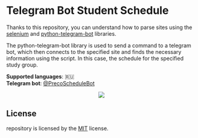 # Telegram Bot Student Schedule

Thanks to this repository, you can understand how to parse sites using the [selenium](https://github.com/SeleniumHQ/selenium) and [python-telegram-bot](https://github.com/python-telegram-bot/python-telegram-bot) libraries.

The python-telegram-bot library is used to send a command to a telegram bot, which then connects to the specified site and finds the necessary information using the script. In this case, the schedule for the specified study group.

**Supported languages**: 🇷🇺 \
**Telegram bot**: [@PrecoScheduleBot](https://t.me/PrecoScheduleBot)

<p style="text-align: center"><img src="https://sun9-3.userapi.com/impg/Rh3pluSdeo6pJkpWb0d6idTKNVBObtkk2Idfaw/hTar8xDf6Xo.jpg?size=585x315&quality=95&sign=3626282bef8f3f95c2198fff1f2ecda3&type=album"></p>

## License

repository is licensed by the [MIT](lisence) license.
